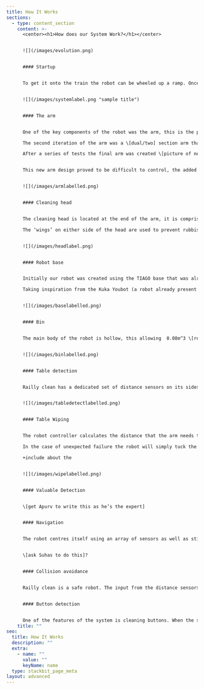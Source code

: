 ```yaml
---
title: How It Works
sections:
  - type: content_section
    content: >-
      <center><h1>How does our System Work?</h1></center>


      ![](/images/evolution.png)


      #### Startup


      To get it onto the train the robot can be wheeled up a ramp. Once in the carriage it will centre itself using the stickers. It moves forward through the carriage, using the distance sensors on the side to detect tables. Upon reaching a table the robot moves into position to begin wiping as well as opening its bin compartment. Before each wipe it assesses whether there are any valuables in the way, if there are then it avoids that section of the table. If there is only rubbish in the way then the robot will wipe the table, using a sponge attached to the end of the arm to clean the table, while pulling rubbish towards it and into it’s integrated bin compartment. Once a table has been cleaned the robot reverts back to the state where it’s looking for tables and finding and cleaning them as it goes. Once it reaches the end of the carriage it will turn around and clean the tables on the other side of the carriage. Once all the tables have been cleaned and the robot has reached the end of the carriage it uses its camera to detect the button to operate the door, it then presses and cleans it, exiting the carriage by the door. 


      ![](/images/systemlabel.png "sample title")


      #### The arm


      One of the key components of the robot was the arm, this is the part of the robot that underwent the most changes as the project progressed. Initially we were going to use a standard arm the \[insert arm name here] however it soon proved to be too small and ineffective for the job. 

      The second iteration of the arm was a \[dual/two] section arm that allowed for movement in the middle \[picture of sweeping using this arm]. This arm had problems, principally that it was too large and didn’t tuck down to a small enough size to allow the robot to move through the door of the train.

      After a series of tests the final arm was created \[picture of new arm, and potentially some of the rejects]. This new arm allowed the same sweeping motion as the first one but was a much more flexible design which allowed the arm to tuck into a much smaller footprint \[armprint]. 


      This new arm design proved to be difficult to control, the added joint mean that a dedicated kinematics function had to be created to calculate the position that the arm needs to be in to allow it to carry out a sweeping motion. Despite this initial setback the arm now has a smooth and consistent sweeping motion.


      ![](/images/armlabelled.png)


      #### Cleaning head


      The cleaning head is located at the end of the arm, it is comprised of a sponge and main section which is used to clean the tables as well as an appendage which is used to clean and press buttons.

      The ‘wings’ on either side of the head are used to prevent rubbish being pushed out of the way, instead guiding it into the middle of the head so that it ends up in the bin. The pressure sensor is used for feedback so the controller knows that the robot is applying enough pressure to the table to clean effectively. The middle section also contains space for a sponge head that will be added to the physical product to allow the robot to clean.


      ![](/images/headlabel.png)


      #### Robot base


      Initially our robot was created using the TIAGO base that was already present in webots. This off-the-shelf component allowed us to begin working on the movement and detection functions of the robot immediately. However the base included several components that we didn’t need and had several flaws such as instability and lacked the ability to turn in a small enough circle. 

      Taking inspiration from the Kuka Youbot (a robot already present in Webots) we created a new base that uses mechanum wheels. These allow the robot to move in all directions without rotation, making the cleaning process faster and the robot more efficient as it has to spend less time turning and correcting its position.


      ![](/images/baselabelled.png)


      #### Bin


      The main body of the robot is hollow, this allowing  0.08m^3 \[remove] of rubbish collected from the tables to be stored in it. On the bin side of the robot the body is split in half, the top section is hinged and controlled by a motor. When the system is in place for wiping the table, the bin opens and accepts rubbish falling in. Between tables the bin is closed. The interior of the robot contains a sensor, which is used to tell when the bin is full. \[what do we do?]


      ![](/images/binlabelled.png)


      #### Table detection


      Railly clean has a dedicated set of distance sensors on its sides. As the system moves through the carriage the sensors are constantly scanning perpeddicaulr to the direction of movement. The readings are fed back into the controller. The controller processes these inputs \[?] and a certain input means that a table has been detected.


      ![](/images/tabledetectlabelled.png)


      #### Table Wiping


      The robot controller calculates the distance that the arm needs to move and wipe out based on the readings given by the distance sensors on the side of the robot. The kinematics function then works out the movements necessary by the arm

      In the case of unexpected failure the robot will simply tuck the arm back into it’s deactived position, making the system robust and preventing the robot getting stuck during cleaning. 

      +include about the


      ![](/images/wipelabelled.png)


      #### Valuable Detection


      \[get Apurv to write this as he’s the expert]


      #### Navigation


      The robot centres itself using an array of sensors as well as stickers at each end of the carriage. If, during the normal operation on the train the robot ends up not being centred in the aisle then it uses the camera to find the sticker at the other end of the carriage and centres itself relative to that.


      \[ask Suhas to do this]?


      #### Collision avoidance


      Railly clean is a safe robot. The input from the distance sensors is constantly fed into the controller to make sure that the robot isn’t about to collide with anuything. In the event of an object being in the way of the robot it uses its camera to distinguish between the end of the carriage (identified using a sticker) and any other object that may be causing an obstruction.


      #### Button detection


      One of the features of the system is cleaning buttons. When the system has completed the cleaning of a carriage it will clean the buttons used to open the door \[maybe – check here]
    title: ""
seo:
  title: How It Works
  description: ""
  extra:
    - name: ""
      value: ""
      keyName: name
  type: stackbit_page_meta
layout: advanced
---
```

